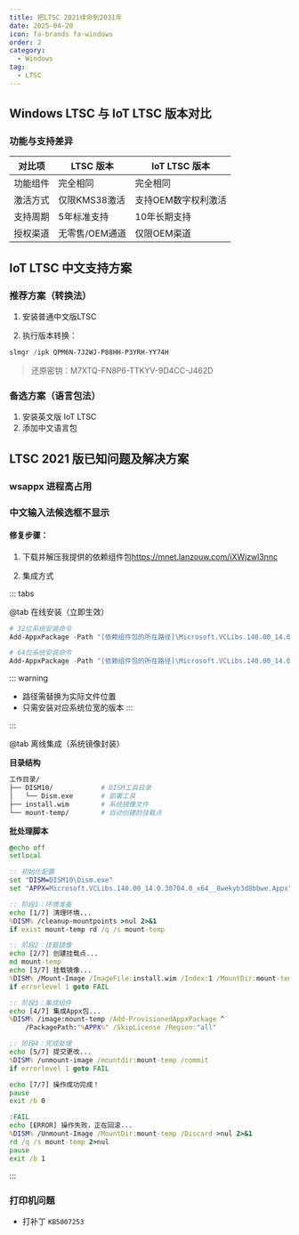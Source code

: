```yaml
---
title: 把LTSC 2021续命到2031年
date: 2025-04-20
icon: fa-brands fa-windows
order: 2
category:
  - Windows
tag:
  - LTSC
---
```


## Windows LTSC 与 IoT LTSC 版本对比

### 功能与支持差异
| 对比项        | LTSC 版本              | IoT LTSC 版本          |
|---------------|------------------------|------------------------|
| 功能组件      | 完全相同               | 完全相同               |
| 激活方式      | 仅限KMS38激活          | 支持OEM数字权利激活    |
| 支持周期      | 5年标准支持            | 10年长期支持           |
| 授权渠道      | 无零售/OEM通道         | 仅限OEM渠道            |

## IoT LTSC 中文支持方案

### 推荐方案（转换法）

1. 安装普通中文版LTSC

2. 执行版本转换：

```powershell
slmgr /ipk QPM6N-7J2WJ-P88HH-P3YRH-YY74H
```
> 还原密钥：M7XTQ-FN8P6-TTKYV-9D4CC-J462D

### 备选方案（语言包法）

1. 安装英文版 IoT LTSC
2. 添加中文语言包

## LTSC 2021 版已知问题及解决方案

### wsappx 进程高占用

### 中文输入法候选框不显示

#### 修复步骤：

1. 下载并解压我提供的依赖组件包<https://mnet.lanzouw.com/iXWjzwl3nnc>

2. 集成方式

::: tabs

@tab 在线安装（立即生效）

```powershell
# 32位系统安装命令
Add-AppxPackage -Path "[依赖组件包的所在路径]\Microsoft.VCLibs.140.00_14.0.30704.0_x86__8wekyb3d8bbwe.Appx"

# 64位系统安装命令
Add-AppxPackage -Path "[依赖组件包的所在路径]\Microsoft.VCLibs.140.00_14.0.30704.0_x64__8wekyb3d8bbwe.Appx"
```
::: warning
- 路径需替换为实际文件位置
- 只需安装对应系统位宽的版本
:::

:::

@tab 离线集成（系统镜像封装）

**目录结构**

```bash
工作目录/
├── DISM10/            # DISM工具目录
│   └── Dism.exe       # 部署工具
├── install.wim        # 系统镜像文件  
└── mount-temp/        # 自动创建的挂载点
```

**批处理脚本**

```bat
@echo off
setlocal

:: 初始化配置
set "DISM=DISM10\Dism.exe"
set "APPX=Microsoft.VCLibs.140.00_14.0.30704.0_x64__8wekyb3d8bbwe.Appx"

:: 阶段1：环境准备
echo [1/7] 清理环境...
%DISM% /cleanup-mountpoints >nul 2>&1
if exist mount-temp rd /q /s mount-temp

:: 阶段2：挂载镜像  
echo [2/7] 创建挂载点...
md mount-temp
echo [3/7] 挂载镜像...
%DISM% /Mount-Image /ImageFile:install.wim /Index:1 /MountDir:mount-temp
if errorlevel 1 goto FAIL

:: 阶段3：集成组件
echo [4/7] 集成Appx包...
%DISM% /image:mount-temp /Add-ProvisionedAppxPackage ^
    /PackagePath:"%APPX%" /SkipLicense /Region:"all"

:: 阶段4：完成处理
echo [5/7] 提交更改...
%DISM% /unmount-image /mountdir:mount-temp /commit
if errorlevel 1 goto FAIL

echo [7/7] 操作成功完成！
pause
exit /b 0

:FAIL
echo [ERROR] 操作失败，正在回滚...
%DISM% /Unmount-Image /MountDir:mount-temp /Discard >nul 2>&1
rd /q /s mount-temp 2>nul
pause
exit /b 1
```
:::

### 打印机问题

- 打补丁 `KB5007253`